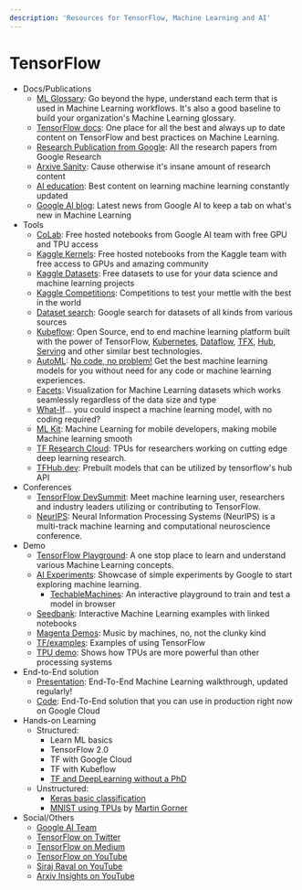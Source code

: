```yaml
---
description: 'Resources for TensorFlow, Machine Learning and AI'
---
```


# TensorFlow

* Docs/Publications
  * [ML Glossary](https://developers.google.com/machine-learning/glossary/): Go beyond the hype, understand each term that is used in Machine Learning workflows. It's also a good baseline to build your organization's Machine Learning glossary.
  * [TensorFlow docs](https://github.com/tensorflow/docs): One place for all the best and always up to date content on TensorFlow and best practices on Machine Learning.
  * [Research Publication from Google](https://ai.google/research/pubs/): All the research papers from Google Research
  * [Arxive Sanity](http://www.arxiv-sanity.com/): Cause otherwise it's insane amount of research content
  * [AI education](https://ai.google/education/): Best content on learning machine learning constantly updated
  * [Google AI blog](https://ai.googleblog.com/): Latest news from Google AI to keep a tab on what's new in Machine Learning
* Tools
  * [CoLab](https://colab.research.google.com): Free hosted notebooks from Google AI team with free GPU and TPU access
  * [Kaggle Kernels](https://www.kaggle.com/kernels): Free hosted notebooks from the Kaggle team with free access to GPUs and amazing community
  * [Kaggle Datasets](https://www.kaggle.com/datasets): Free datasets to use for your data science and machine learning projects
  * [Kaggle Competitions](http://kaggle.com/competitions): Competitions to test your mettle with the best in the world
  * [Dataset search](https://toolbox.google.com/datasetsearch): Google search for datasets of all kinds from various sources
  * [Kubeflow](https://github.com/kubeflow/kubeflow): Open Source, end to end machine learning platform built with the power of TensorFlow, [Kubernetes](https://kubernetes.io/), [Dataflow](https://beam.apache.org/), [TFX](https://www.tensorflow.org/tfx/), [Hub](https://www.tensorflow.org/hub/), [Serving](https://www.tensorflow.org/serving/) and other similar best technologies.
  * [AutoML](https://cloud.google.com/automl/): [No code, no problem!](https://twitter.com/defragger?lang=en) Get the best machine learning models for you without need for any code or machine learning experiences.
  * [Facets](https://pair-code.github.io/facets/): Visualization for Machine Learning datasets which works seamlessly regardless of the data size and type
  * [What-If](https://pair-code.github.io/what-if-tool/)... you could inspect a machine learning model, with no coding required?
  * [ML Kit](https://developers.google.com/ml-kit/): Machine Learning for mobile developers, making mobile Machine learning smooth
  * [TF Research Cloud](https://www.tensorflow.org/tfrc/): TPUs for researchers working on cutting edge deep learning research.
  * [TFHub.dev](https://tfhub.dev): Prebuilt models that can be utilized by tensorflow's hub API
* Conferences
  * [TensorFlow DevSummit](https://www.tensorflow.org/dev-summit/): Meet machine learning user, researchers and industry leaders utilizing or contributing to TensorFlow.
  * [NeurIPS](https://neurips.cc/): Neural Information Processing Systems \(NeurIPS\) is a multi-track machine learning and computational neuroscience conference.
* Demo
  * [TensorFlow Playground](http://playground.tensorflow.org): A one stop place to learn and understand various Machine Learning concepts.
  * [AI Experiments](https://experiments.withgoogle.com/collection/ai): Showcase of simple experiments by Google to start exploring machine learning.
    * [TechableMachines](https://teachablemachine.withgoogle.com/): An interactive playground to train and test a model in browser
  * [Seedbank](https://research.google.com/seedbank/): Interactive Machine Learning examples with linked notebooks
  * [Magenta Demos](https://magenta.tensorflow.org/demos): Music by machines, no, not the clunky kind
  * [TF/examples](https://github.com/tensorflow/examples): Examples of using TensorFlow
  * [TPU demo](http://tpudemo.com): Shows how TPUs are more powerful than other processing systems
* End-to-End solution
  * [Presentation](https://docs.google.com/presentation/d/1P8bbVuj_xegG2TaDKLtavZIcvlCAae9VMmDk-C7WpQQ/edit?usp=sharing): End-To-End Machine Learning walkthrough, updated regularly!
  * [Code](https://github.com/VikramTiwari/end-to-end-machine-learning-with-google-cloud): End-To-End solution that you can use in production right now on Google Cloud
* Hands-on Learning
  * Structured:
    * Learn ML basics
    * TensorFlow 2.0
    * TF with Google Cloud
    * TF with Kubeflow
    * [TF and DeepLearning without a PhD](https://github.com/GoogleCloudPlatform/tensorflow-without-a-phd)
  * Unstructured:
    * [Keras basic classification](https://colab.research.google.com/github/tensorflow/docs/blob/master/site/en/tutorials/keras/basic_classification.ipynb)
    * [MNIST using TPUs](https://colab.research.google.com/drive/1myF-aXi33KCz8Ff6BY6hWolSxNVagIz5) by [Martin Gorner](https://twitter.com/martin_gorner)
* Social/Others
  * [Google AI Team](https://ai.google/research/people/)
  * [TensorFlow on Twitter](https://twitter.com/tensorflow)
  * [TensorFlow on Medium](https://medium.com/tensorflow)
  * [TensorFlow on YouTube](https://youtube.com/tensorflow)
  * [Siraj Raval on YouTube](https://www.youtube.com/sirajraval)
  * [Arxiv Insights on YouTube](https://www.youtube.com/channel/UCNIkB2IeJ-6AmZv7bQ1oBYg)



